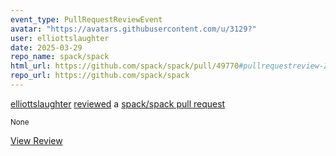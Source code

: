 ```yaml
---
event_type: PullRequestReviewEvent
avatar: "https://avatars.githubusercontent.com/u/3129?"
user: elliottslaughter
date: 2025-03-29
repo_name: spack/spack
html_url: https://github.com/spack/spack/pull/49770#pullrequestreview-2727233814
repo_url: https://github.com/spack/spack
---
```


<a href='https://github.com/elliottslaughter' target='_blank'>elliottslaughter</a> <a href='https://github.com/spack/spack/pull/49770#pullrequestreview-2727233814' target='_blank'>reviewed</a> a <a href='https://github.com/spack/spack/pull/49770' target='_blank'>spack/spack pull request</a>

<small>None</small>

<a href='https://github.com/spack/spack/pull/49770#pullrequestreview-2727233814' target='_blank'>View Review</a>